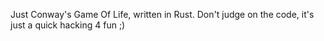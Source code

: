 Just Conway's Game Of Life, written in Rust.
Don't judge on the code, it's just a quick hacking 4 fun ;)